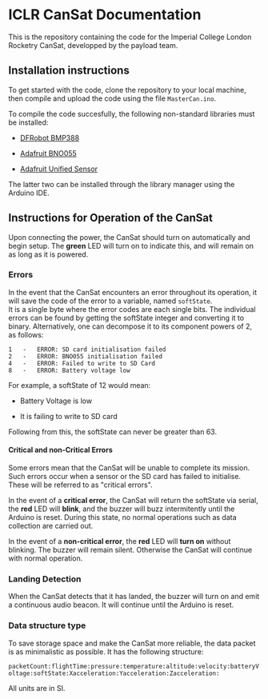 ICLR CanSat Documentation
=========================

This is the repository containing the code for the Imperial College London Rocketry CanSat, developped by the payload team.

## Installation instructions

To get started with the code, clone the repository to your local machine, then compile and upload the code using the file `MasterCan.ino`.

To compile the code succesfully, the following non-standard libraries must be installed:

* [DFRobot BMP388](https://github.com/DFRobot/DFRobot_BMP388)

* [Adafruit BNO055](https://github.com/adafruit/Adafruit_BNO055)

* [Adafruit Unified Sensor](https://github.com/adafruit/Adafruit_Sensor)

The latter two can be installed through the library manager using the Arduino IDE.

## Instructions for Operation of the CanSat

Upon connecting the power, the CanSat should turn on automatically and begin setup. The **green** LED will turn on to indicate this, and will remain on as long as it is powered.

### Errors

In the event that the CanSat encounters an error throughout its operation, it will save the code of the error to a variable, named `softState`.  
It is a single byte where the error codes are each single bits. The individual errors can be found by getting the softState integer and converting it to binary. Alternatively, one can decompose it to its component powers of 2, as follows:

```
1	-	ERROR: SD card initialisation failed
2	-	ERROR: BNO055 initialisation failed
4	-	ERROR: Failed to write to SD Card
8	-	ERROR: Battery voltage low
```

For example, a softState of 12 would mean:

* Battery Voltage is low

* It is failing to write to SD card

Following from this, the softState can never be greater than 63.

#### Critical and non-Critical Errors

Some errors mean that the CanSat will be unable to complete its mission. Such errors occur when a sensor or the SD card has failed to initialise. These will be referred to as "critical errors".

In the event of a **critical error**, the CanSat will return the softState via serial, the **red** LED will **blink**, and the buzzer will buzz intermitently until the Arduino is reset. During this state, no normal operations such as data collection are carried out.

In the event of a **non-critical error**, the **red** LED will **turn on** without blinking. The buzzer will remain silent. Otherwise the CanSat will continue with normal operation.

### Landing Detection

When the CanSat detects that it has landed, the buzzer will turn on and emit a continuous audio beacon. It will continue until the Arduino is reset.

### Data structure type

To save storage space and make the CanSat more reliable, the data packet is as minimalistic as possible. It has the following structure:

`packetCount:flightTime:pressure:temperature:altitude:velocity:batteryVoltage:softState:Xacceleration:Yacceleration:Zacceleration:`

All units are in SI.
